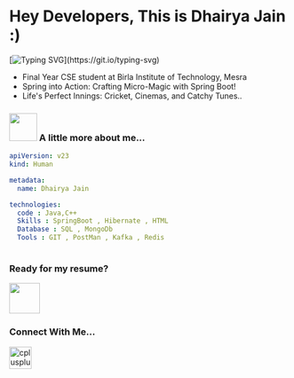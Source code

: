 <div>
   <h1>Hey Developers, This is Dhairya Jain :)</a> </h1>
</div>


[![Typing SVG](https://readme-typing-svg.demolab.com?font=Fira+Code&size=32&pause=800&color=65A1F7&width=435&lines=Backend+Developer+...)](https://git.io/typing-svg)

- Final Year CSE student at Birla Institute of Technology, Mesra
- Spring into Action: Crafting Micro-Magic with Spring Boot!
- Life's Perfect Innings: Cricket, Cinemas, and Catchy Tunes..


### <img src="https://media.giphy.com/media/94Ow7b3tQco3HPGuXu/giphy.gif" width="50"> A little more about me...  

```yaml
apiVersion: v23
kind: Human

metadata:
  name: Dhairya Jain

technologies:
  code : Java,C++
  Skills : SpringBoot , Hibernate , HTML
  Database : SQL , MongoDb 
  Tools : GIT , PostMan , Kafka , Redis
   
```
### Ready for my resume?

 <a href="https://drive.google.com/file/d/1OhCYVohdrrbo3iVfAgzeij2x1EcN66lL/view?usp=drivesdk" target="_blank"> <img src="https://media.giphy.com/media/POGZSdekmTv4MhuYaR/giphy.gif" width="55" height="55"/> </a>

### Connect With Me...

<div>

<p align="Left"> 
 
  <a href="https://www.linkedin.com/in/dhairya--jain/" target="_blank"> <img src="https://imgur.com/UhekN8J.png" alt="cplusplus" width="40" height="40"/> </a>
 
</div>
